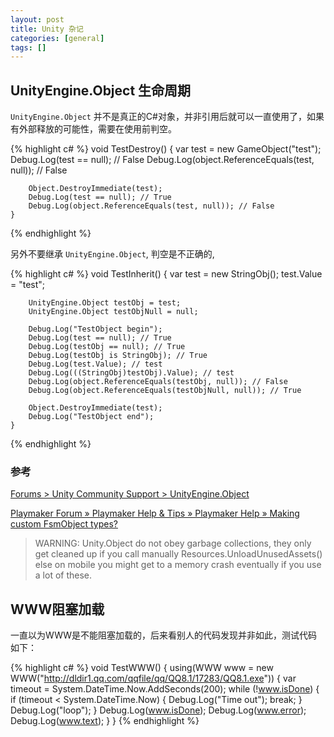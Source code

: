 ```yaml
---
layout: post
title: Unity 杂记
categories: [general]
tags: []
---
```



## UnityEngine.Object 生命周期 ##

`UnityEngine.Object` 并不是真正的C#对象，并非引用后就可以一直使用了，如果有外部释放的可能性，需要在使用前判空。

{% highlight c# %}
	void TestDestroy()
	{
		var test = new GameObject("test");
		Debug.Log(test == null); // False
		Debug.Log(object.ReferenceEquals(test, null)); // False

		Object.DestroyImmediate(test);
		Debug.Log(test == null); // True
		Debug.Log(object.ReferenceEquals(test, null)); // False
	}
{% endhighlight %}

另外不要继承 `UnityEngine.Object`, 判空是不正确的,

{% highlight c# %}
	void TestInherit()
	{
		var test = new StringObj();
		test.Value = "test";
		
		UnityEngine.Object testObj = test;
		UnityEngine.Object testObjNull = null;
		
		Debug.Log("TestObject begin");
		Debug.Log(test == null); // True
		Debug.Log(testObj == null); // True
		Debug.Log(testObj is StringObj); // True
		Debug.Log(test.Value); // test
		Debug.Log(((StringObj)testObj).Value); // test
		Debug.Log(object.ReferenceEquals(testObj, null)); // False
		Debug.Log(object.ReferenceEquals(testObjNull, null)); // True

		Object.DestroyImmediate(test);
		Debug.Log("TestObject end");
	}
{% endhighlight %}

### 参考 ###

[Forums > Unity Community Support > UnityEngine.Object](http://forum.unity3d.com/threads/unityengine-object.71205/)


[Playmaker Forum » Playmaker Help & Tips » Playmaker Help » Making custom FsmObject types?](http://hutonggames.com/playmakerforum/index.php?topic=3518.msg16185#msg16185)
> WARNING: Unity.Object do not obey garbage collections, they only get cleaned up if you call manually Resources.UnloadUnusedAssets() else on mobile you might get to a memory crash eventually if you use a lot of these.

## WWW阻塞加载 ##
一直以为WWW是不能阻塞加载的，后来看别人的代码发现并非如此，测试代码如下：

{% highlight c# %}
	void TestWWW() 
	{
		using(WWW www = new WWW("http://dldir1.qq.com/qqfile/qq/QQ8.1/17283/QQ8.1.exe"))
		{
			var timeout = System.DateTime.Now.AddSeconds(200);
			while (!www.isDone) 
			{
				if (timeout < System.DateTime.Now)
				{
					Debug.Log("Time out");
					break;
				}
				Debug.Log("loop");
			}
			Debug.Log(www.isDone);
			Debug.Log(www.error);
			Debug.Log(www.text);
		}
	}
{% endhighlight %}
